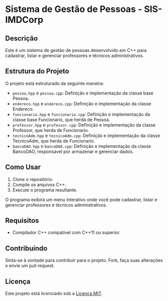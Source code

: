 # Sistema de Gestão de Pessoas - SIS-IMDCorp

## Descrição
Este é um sistema de gestão de pessoas desenvolvido em C++ para cadastrar, listar e gerenciar professores e técnicos administrativos.

## Estrutura do Projeto
O projeto está estruturado da seguinte maneira:

- `pessoa.hpp` e `pessoa.cpp`: Definição e implementação da classe base Pessoa.
- `endereco.hpp` e `endereco.cpp`: Definição e implementação da classe Endereco.
- `funcionario.hpp` e `funcionario.cpp`: Definição e implementação da classe base Funcionario, que herda de Pessoa.
- `professor.hpp` e `professor.cpp`: Definição e implementação da classe Professor, que herda de Funcionario.
- `tecnicoAdm.hpp` e `tecnicoAdm.cpp`: Definição e implementação da classe TecnicoAdm, que herda de Funcionario.
- `bancoDAO.hpp` e `bancoDAO.cpp`: Definição e implementação da classe BancoDAO, responsável por armazenar e gerenciar dados.

## Como Usar
1. Clone o repositório.
2. Compile os arquivos C++.
3. Execute o programa resultante.

O programa exibirá um menu interativo onde você pode cadastrar, listar e gerenciar professores e técnicos administrativos.

## Requisitos
- Compilador C++ compatível com C++11 ou superior.

## Contribuindo
Sinta-se à vontade para contribuir para o projeto. Fork, faça suas alterações e envie um pull request.

## Licença
Este projeto está licenciado sob a [Licença MIT](LICENSE).

